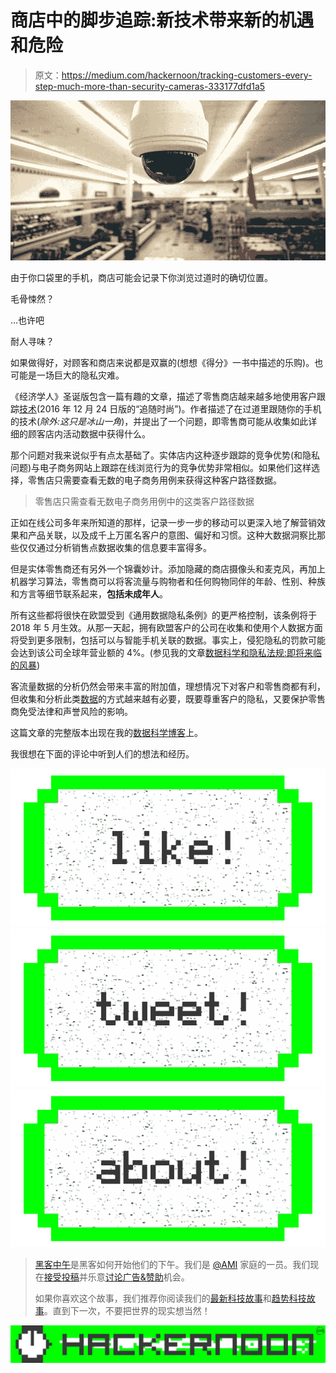 # 商店中的脚步追踪:新技术带来新的机遇和危险

> 原文：<https://medium.com/hackernoon/tracking-customers-every-step-much-more-than-security-cameras-333177dfd1a5>

![](img/9e5ab47e26ebd63ff052a99186c9b1a1.png)

由于你口袋里的手机，商店可能会记录下你浏览过道时的确切位置。

毛骨悚然？

…也许吧

耐人寻味？

如果做得好，对顾客和商店来说都是双赢的(想想《得分》一书中描述的乐购)。也可能是一场巨大的隐私灾难。

《经济学人》圣诞版包含一篇有趣的文章，描述了零售商店越来越多地使用客户跟踪[技术](https://hackernoon.com/tagged/technology)(2016 年 12 月 24 日版的“追随时尚”)。作者描述了在过道里跟随你的手机的技术(*除外:这只是冰山一角*)，并提出了一个问题，即零售商可能从收集如此详细的顾客店内活动数据中获得什么。

那个问题对我来说似乎有点太基础了。实体店内这种逐步跟踪的竞争优势(和隐私问题)与电子商务网站上跟踪在线浏览行为的竞争优势非常相似。如果他们这样选择，零售店只需要查看无数的电子商务用例来获得这种客户路径数据。

> 零售店只需查看无数电子商务用例中的这类客户路径数据

正如在线公司多年来所知道的那样，记录一步一步的移动可以更深入地了解营销效果和产品关联，以及成千上万匿名客户的意图、偏好和习惯。这种大数据洞察比那些仅仅通过分析销售点数据收集的信息要丰富得多。

但是实体零售商还有另外一个锦囊妙计。添加隐藏的商店摄像头和麦克风，再加上机器学习算法，零售商可以将客流量与购物者和任何购物同伴的年龄、性别、种族和方言等细节联系起来，**包括未成年人**。

所有这些都将很快在欧盟受到《通用数据隐私条例》的更严格控制，该条例将于 2018 年 5 月生效。从那一天起，拥有欧盟客户的公司在收集和使用个人数据方面将受到更多限制，包括可以与智能手机关联的数据。事实上，侵犯隐私的罚款可能会达到该公司全球年营业额的 4%。(参见我的文章[数据科学和隐私法规:即将来临的风暴](http://dsianalytics.com/data-science-and-privacy-regulations-a-storm-on-the-horizon-full/))

客流量数据的分析仍然会带来丰富的附加值，理想情况下对客户和零售商都有利，但收集和分析此类[数据](https://hackernoon.com/tagged/data)的方式越来越有必要，既要尊重客户的隐私，又要保护零售商免受法律和声誉风险的影响。

这篇文章的完整版本出现在我的[数据科学博客](http://dsianalytics.com/insights)上。

我很想在下面的评论中听到人们的想法和经历。

[![](img/50ef4044ecd4e250b5d50f368b775d38.png)](http://bit.ly/HackernoonFB)[![](img/979d9a46439d5aebbdcdca574e21dc81.png)](https://goo.gl/k7XYbx)[![](img/2930ba6bd2c12218fdbbf7e02c8746ff.png)](https://goo.gl/4ofytp)

> [黑客中午](http://bit.ly/Hackernoon)是黑客如何开始他们的下午。我们是 [@AMI](http://bit.ly/atAMIatAMI) 家庭的一员。我们现在[接受投稿](http://bit.ly/hackernoonsubmission)并乐意[讨论广告&赞助](mailto:partners@amipublications.com)机会。
> 
> 如果你喜欢这个故事，我们推荐你阅读我们的[最新科技故事](http://bit.ly/hackernoonlatestt)和[趋势科技故事](https://hackernoon.com/trending)。直到下一次，不要把世界的现实想当然！

![](img/be0ca55ba73a573dce11effb2ee80d56.png)